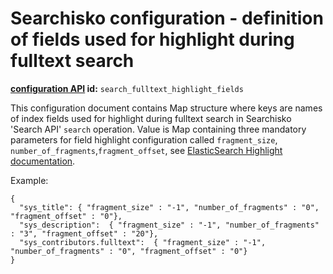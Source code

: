 Searchisko configuration - definition of fields used for highlight during fulltext search
==================================================================================

**[configuration API](http://docs.jbossorg.apiary.io/#managementapiconfiguration) id:** `search_fulltext_highlight_fields`

This configuration document contains Map structure where keys are names of index fields used for highlight during fulltext search in Searchisko 'Search API' `search` operation. 
Value is Map containing three mandatory parameters for field highlight configuration called `fragment_size`, `number_of_fragments`,`fragment_offset`, 
see [ElasticSearch Highlight documentation](http://www.elasticsearch.org/guide/en/elasticsearch/reference/1.3/search-request-highlighting.html).

Example:

	{
	  "sys_title": { "fragment_size" : "-1", "number_of_fragments" : "0", "fragment_offset" : "0"},
	  "sys_description":  { "fragment_size" : "-1", "number_of_fragments" : "3", "fragment_offset" : "20"},
	  "sys_contributors.fulltext":  { "fragment_size" : "-1", "number_of_fragments" : "0", "fragment_offset" : "0"}
	}
